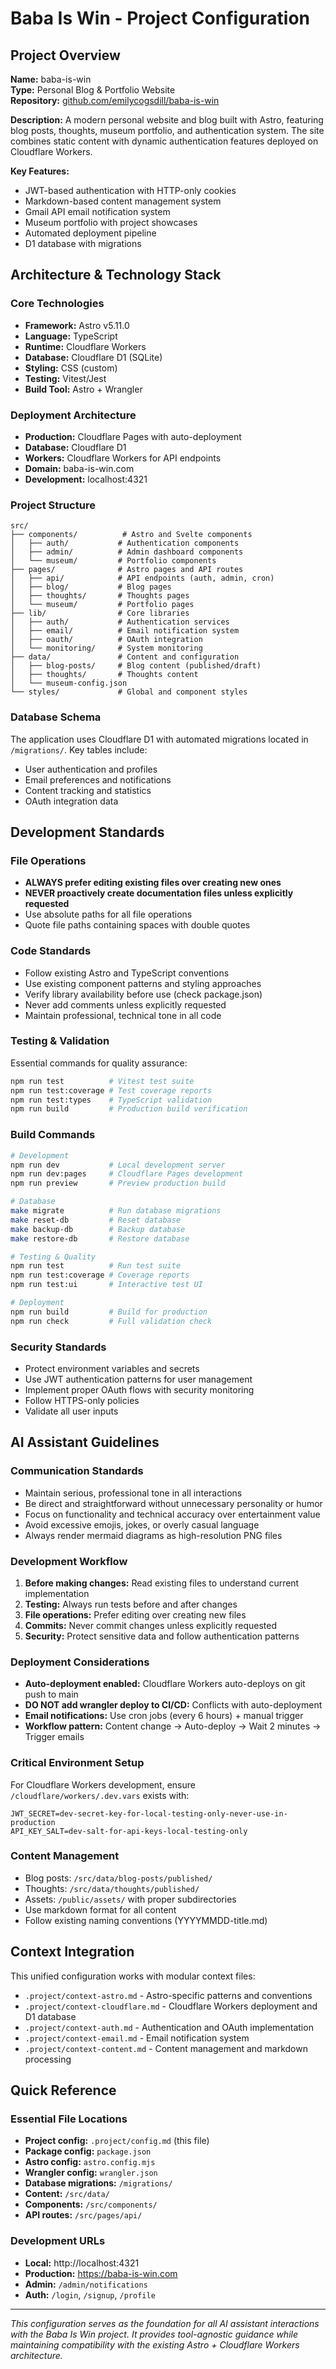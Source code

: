 # Baba Is Win - Project Configuration

## Project Overview

**Name:** baba-is-win  
**Type:** Personal Blog & Portfolio Website  
**Repository:** [github.com/emilycogsdill/baba-is-win](https://github.com/emilycogsdill/baba-is-win)  

**Description:** A modern personal website and blog built with Astro, featuring blog posts, thoughts, museum portfolio, and authentication system. The site combines static content with dynamic authentication features deployed on Cloudflare Workers.

**Key Features:**
- JWT-based authentication with HTTP-only cookies
- Markdown-based content management system
- Gmail API email notification system
- Museum portfolio with project showcases
- Automated deployment pipeline
- D1 database with migrations

## Architecture & Technology Stack

### Core Technologies
- **Framework:** Astro v5.11.0
- **Language:** TypeScript
- **Runtime:** Cloudflare Workers  
- **Database:** Cloudflare D1 (SQLite)
- **Styling:** CSS (custom)
- **Testing:** Vitest/Jest
- **Build Tool:** Astro + Wrangler

### Deployment Architecture
- **Production:** Cloudflare Pages with auto-deployment
- **Database:** Cloudflare D1 
- **Workers:** Cloudflare Workers for API endpoints
- **Domain:** baba-is-win.com
- **Development:** localhost:4321

### Project Structure
```
src/
├── components/          # Astro and Svelte components
│   ├── auth/           # Authentication components
│   ├── admin/          # Admin dashboard components
│   └── museum/         # Portfolio components
├── pages/              # Astro pages and API routes
│   ├── api/            # API endpoints (auth, admin, cron)
│   ├── blog/           # Blog pages
│   ├── thoughts/       # Thoughts pages
│   └── museum/         # Portfolio pages
├── lib/                # Core libraries
│   ├── auth/           # Authentication services
│   ├── email/          # Email notification system
│   ├── oauth/          # OAuth integration
│   └── monitoring/     # System monitoring
├── data/               # Content and configuration
│   ├── blog-posts/     # Blog content (published/draft)
│   ├── thoughts/       # Thoughts content
│   └── museum-config.json
└── styles/             # Global and component styles
```

### Database Schema
The application uses Cloudflare D1 with automated migrations located in `/migrations/`. Key tables include:
- User authentication and profiles
- Email preferences and notifications
- Content tracking and statistics
- OAuth integration data

## Development Standards

### File Operations
- **ALWAYS prefer editing existing files over creating new ones**
- **NEVER proactively create documentation files unless explicitly requested**
- Use absolute paths for all file operations
- Quote file paths containing spaces with double quotes

### Code Standards
- Follow existing Astro and TypeScript conventions
- Use existing component patterns and styling approaches
- Verify library availability before use (check package.json)
- Never add comments unless explicitly requested
- Maintain professional, technical tone in all code

### Testing & Validation
Essential commands for quality assurance:
```bash
npm run test          # Vitest test suite
npm run test:coverage # Test coverage reports
npm run test:types    # TypeScript validation
npm run build         # Production build verification
```

### Build Commands
```bash
# Development
npm run dev           # Local development server
npm run dev:pages     # Cloudflare Pages development
npm run preview       # Preview production build

# Database
make migrate          # Run database migrations
make reset-db         # Reset database
make backup-db        # Backup database
make restore-db       # Restore database

# Testing & Quality
npm run test          # Run test suite
npm run test:coverage # Coverage reports
npm run test:ui       # Interactive test UI

# Deployment
npm run build         # Build for production
npm run check         # Full validation check
```

### Security Standards
- Protect environment variables and secrets
- Use JWT authentication patterns for user management
- Implement proper OAuth flows with security monitoring
- Follow HTTPS-only policies
- Validate all user inputs

## AI Assistant Guidelines

### Communication Standards
- Maintain serious, professional tone in all interactions
- Be direct and straightforward without unnecessary personality or humor
- Focus on functionality and technical accuracy over entertainment value
- Avoid excessive emojis, jokes, or overly casual language
- Always render mermaid diagrams as high-resolution PNG files

### Development Workflow
1. **Before making changes:** Read existing files to understand current implementation
2. **Testing:** Always run tests before and after changes
3. **File operations:** Prefer editing over creating new files
4. **Commits:** Never commit changes unless explicitly requested
5. **Security:** Protect sensitive data and follow authentication patterns

### Deployment Considerations
- **Auto-deployment enabled:** Cloudflare Workers auto-deploys on git push to main
- **DO NOT add wrangler deploy to CI/CD:** Conflicts with auto-deployment
- **Email notifications:** Use cron jobs (every 6 hours) + manual trigger
- **Workflow pattern:** Content change → Auto-deploy → Wait 2 minutes → Trigger emails

### Critical Environment Setup
For Cloudflare Workers development, ensure `/cloudflare/workers/.dev.vars` exists with:
```
JWT_SECRET=dev-secret-key-for-local-testing-only-never-use-in-production
API_KEY_SALT=dev-salt-for-api-keys-local-testing-only
```

### Content Management
- Blog posts: `/src/data/blog-posts/published/`
- Thoughts: `/src/data/thoughts/published/`
- Assets: `/public/assets/` with proper subdirectories
- Use markdown format for all content
- Follow existing naming conventions (YYYYMMDD-title.md)

## Context Integration

This unified configuration works with modular context files:
- `.project/context-astro.md` - Astro-specific patterns and conventions
- `.project/context-cloudflare.md` - Cloudflare Workers deployment and D1 database
- `.project/context-auth.md` - Authentication and OAuth implementation
- `.project/context-email.md` - Email notification system
- `.project/context-content.md` - Content management and markdown processing

## Quick Reference

### Essential File Locations
- **Project config:** `.project/config.md` (this file)
- **Package config:** `package.json`
- **Astro config:** `astro.config.mjs`  
- **Wrangler config:** `wrangler.json`
- **Database migrations:** `/migrations/`
- **Content:** `/src/data/`
- **Components:** `/src/components/`
- **API routes:** `/src/pages/api/`

### Development URLs
- **Local:** http://localhost:4321
- **Production:** https://baba-is-win.com
- **Admin:** `/admin/notifications`
- **Auth:** `/login`, `/signup`, `/profile`

---

*This configuration serves as the foundation for all AI assistant interactions with the Baba Is Win project. It provides tool-agnostic guidance while maintaining compatibility with the existing Astro + Cloudflare Workers architecture.*